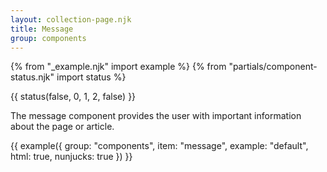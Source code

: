 ```yaml
---
layout: collection-page.njk
title: Message
group: components
---
```


{% from "_example.njk" import example %}
{% from "partials/component-status.njk" import status %}

{{ status(false, 0, 1, 2, false) }}

The message component provides the user with important information about the page or article.

{{ example({ group: "components", item: "message", example: "default", html: true, nunjucks: true }) }}
